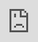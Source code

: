 ```yaml
---
title: "Can You Use a Health Savings Account for Massage?"
description: ""
date: 2022-05-11
categories: 
tags: 
thumbnail: https://tse1.mm.bing.net/th?q=Can%20You%20Use%20A%20Health%20Savings%20Account%20For%20Massage%3F&w=800&h=500&c=1&rs=1
author: "Osgood"
showToc: true
TocOpen: true
draft: false
hidemeta: false
comments: false
disableHLJS: true # to disable highlightjs
disableShare: false
disableHLJS: false
hideSummary: false
searchHidden: true
ShowReadingTime: true
ShowBreadCrumbs: true
ShowPostNavLinks: true
ShowWordCount: true
ShowRssButtonInSectionTermList: true
UseHugoToc: false
ShowShareButtons: true
---
```


<center>
	<img src="https://tse1.mm.bing.net/th?q=Can%20You%20Use%20A%20Health%20Savings%20Account%20For%20Massage%3F&w=800&h=500&c=1&rs=1" alt="Can You Use A Health Savings Account For Massage?" width="800" height="500" style="display: block; width: 100%; height: auto">
</center>

<p>Health Savings Accounts (HSAs) are tax-advantaged savings accounts created to help people save for medical expenses. They are often used in conjunction with high-deductible health plans, and can be used to pay for a variety of medical expenses, including massage therapy. Here, we'll explore the ins and outs of using your HSA to pay for massage, and what you need to know before doing so.</p>

<h2>What Is an HSA?</h2>

<p>A Health Savings Account (HSA) is a tax-advantaged savings account designed to help people pay for medical expenses. It is usually used in conjunction with a high-deductible health plan. Contributions to an HSA are tax-deductible, and the money in the account can be used to pay for medical expenses, including massage therapy.</p> 

<h2>Who is Eligible to Open an HSA?</h2>

<p>In order to open an HSA, you must be enrolled in a high-deductible health plan. You must also not be covered by any other health insurance plans, including Medicare and Medicaid, and you cannot be claimed as a dependent on someone else's tax return. Additionally, you must be under the age of 65.</p>

<h2>How Much Can You Contribute to an HSA?</h2> 

<p>The amount that you can contribute to an HSA each year is determined by the IRS. For 2020, the maximum contribution is $3,550 for individuals and $7,100 for families. Additionally, if you are over the age of 55, you can make an additional catch-up contribution of up to $1,000.</p>

<h2>Are Massage Therapy Expenses Covered by HSA?</h2>

<p>Yes, massage therapy expenses can be covered by an HSA. In general, any medical expense that has been prescribed by a doctor is eligible for reimbursement from an HSA. This includes massage therapy that has been prescribed by a doctor to treat a medical condition. Additionally, massage therapy may be covered if it is being used to treat a chronic condition or injury, or if it is being used as part of a physical therapy plan.</p>

<h2>What Documents Are Needed to Reimburse Massage Expenses From an HSA?</h2>

<p>In order to be reimbursed for massage expenses from an HSA, you will need to provide documentation that the massage therapy was prescribed by a doctor. This can include a prescription or a letter from your doctor explaining the medical need for the massage. Additionally, you will need to provide the receipt for the massage, as well as proof of payment.</p>

<h2>What Other Types of Medical Expenses Are Covered by an HSA?</h2>

<p>HSAs can be used to pay for a variety of medical expenses, including doctor visits, prescription medications, medical supplies, and more. Additionally, some HSAs will also cover vision and dental expenses, as well as alternative treatments such as acupuncture and chiropractic care.</p>

<h2>What Are the Benefits of Using an HSA?</h2>

<p>HSAs are a great way to save money on medical expenses. The money that you contribute is tax-deductible, and the money in the account grows tax-free. Additionally, you can use the money in the account to pay for a variety of medical expenses, including massage therapy. This can help you save money on out-of-pocket medical expenses, as well as save for future medical needs.</p>

<h2>Are There Any Drawbacks to Using an HSA?</h2>

<p>One of the biggest drawbacks to using an HSA is that the money in the account is non-refundable. This means that if you don't use the money in the account to pay for medical expenses, you will not be able to get the money back. Additionally, HSAs are only available to those who are enrolled in a high-deductible health plan, so it may not be an option for everyone.</p>

<h2>Frequently Asked Questions (FAQs)</h2>
<h3>Can I use my HSA to pay for massage?</h3>
<p>Yes, you can use your HSA to pay for massage therapy that has been prescribed by a doctor. Additionally, massage therapy may be covered if it is being used to treat a chronic condition or injury, or if it is being used as part of a physical therapy plan.</p>

<h3>What documents do I need to reimburse massage expenses from an HSA?</h3>
<p>In order to be reimbursed for massage expenses from an HSA, you will need to provide documentation that the massage therapy was prescribed by a doctor. This can include a prescription or a letter from your doctor explaining the medical need for the massage. Additionally, you will need to provide the receipt for the massage, as well as proof of payment.</p>

<h3>What other types of medical expenses are covered by an HSA?</h3>
<p>HSAs can be used to pay for a variety of medical expenses, including doctor visits, prescription medications, medical supplies, and more. Additionally, some HSAs will also cover vision and dental expenses, as well as alternative treatments such as acupuncture and chiropractic care.</p>

<h3>What are the benefits of using an HSA?</h3>
<p>HSAs are a great way to save money on medical expenses. The money that you contribute is tax-deductible, and the money in the account grows tax-free. Additionally, you can use the money in the account to pay for a variety of medical expenses, including massage therapy. This can help you save money on out-of-pocket medical expenses, as well as save for future medical needs.</p>

<h3>Are there any drawbacks to using an HSA?</h3>
<p>One of the biggest drawbacks to using an HSA is that the money in the account is non-refundable. This means that if you don't use the money in the account to pay for medical expenses, you will not be able to get the money back. Additionally, HSAs are only available to those who are enrolled in a high-deductible health plan, so it may not be an option for everyone.</p>

<h3>How much can I contribute to an HSA?</h3>
<p>The amount that you can contribute to an HSA each year is determined by the IRS. For 2020, the maximum contribution is $3,550 for individuals and $7,100 for families. Additionally, if you are over the age of 55, you can make an additional catch-up contribution of up to $1,000.</p>

<h3>Who is eligible to open an HSA?</h3>
<p>In order to open an HSA, you must be enrolled in a high-deductible health plan. You must also not be covered by any other health insurance plans, including Medicare and Medicaid, and you cannot be claimed as a dependent on someone else's tax return. Additionally, you must be under the age of 65.</p>

<h3>Can I use my HSA to pay for preventative care?</h3>
<p>Yes, you can use your HSA to pay for preventative care, including vaccinations and screenings. Additionally, some HSAs may also cover alternative treatments, such as acupuncture and chiropractic care.</p>

<h3>Can I use my HSA to pay for over-the-counter medications?</h3>
<p>Yes, you can use your HSA to pay for over-the-counter medications, as long as they have been prescribed by a doctor. However, some HSAs may not cover all types of over-the-counter medications, so it is important to check with your HSA provider to determine what is covered.</p>

<h3>Can I use my HSA to pay for vision or dental expenses?</h3>
<p>Yes, some HSAs may also cover vision and dental expenses. It is important to check with your HSA provider to determine what types of vision and dental expenses are covered.</p>

<h3>Can I use my HSA to pay for doctor visits?</h3>
<p>Yes, you can use your HSA to pay for doctor visits. Additionally, you may be able to use your HSA to pay for other medical services, such as lab work and diagnostic tests.</p>

<h3>Can I use my HSA to pay for prescriptions?</h3>
<p>Yes, you can use your HSA to pay for prescription medications. However, some HSAs may not cover all types of medications, so it is important to check with your HSA provider to determine what is covered.</p>

<h3>Can I use my HSA to pay for medical supplies?</h3>
<p>Yes, you can use your HSA to pay for medical supplies, such as bandages and crutches. Additionally, some HSAs may also cover medical equipment, such as wheelchairs and walkers.</

<div style="position: relative; padding-bottom: 56.25%; overflow: hidden"><iframe src="https://www.youtube.com/embed/JwJZeKcDSig" frameborder="0" allow="accelerometer; autoplay; clipboard-write; encrypted-media; gyroscope; picture-in-picture; web-share" allowfullscreen style="position: absolute; top: 0; left: 0; width: 100%; height: 100%;"></iframe>
</div>